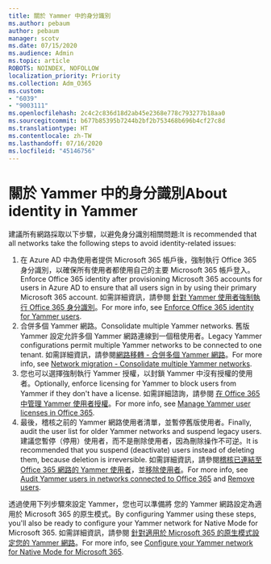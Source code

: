 ```yaml
---
title: 關於 Yammer 中的身分識別
ms.author: pebaum
author: pebaum
manager: scotv
ms.date: 07/15/2020
ms.audience: Admin
ms.topic: article
ROBOTS: NOINDEX, NOFOLLOW
localization_priority: Priority
ms.collection: Adm_O365
ms.custom:
- "6039"
- "9003111"
ms.openlocfilehash: 2c4c2c836d18d2ab45e2368e778c793277b18aa0
ms.sourcegitcommit: b677b85395b7244b2bf2b753468b696b4cf27c8d
ms.translationtype: HT
ms.contentlocale: zh-TW
ms.lasthandoff: 07/16/2020
ms.locfileid: "45146756"
---
```

# <a name="about-identity-in-yammer"></a><span data-ttu-id="d16cf-102">關於 Yammer 中的身分識別</span><span class="sxs-lookup"><span data-stu-id="d16cf-102">About identity in Yammer</span></span>

<span data-ttu-id="d16cf-103">建議所有網路採取以下步驟，以避免身分識別相關問題:</span><span class="sxs-lookup"><span data-stu-id="d16cf-103">It is recommended that all networks take the following steps to avoid identity-related issues:</span></span>

1. <span data-ttu-id="d16cf-104">在 Azure AD 中為使用者提供 Microsoft 365 帳戶後，強制執行 Office 365 身分識別，以確保所有使用者都使用自己的主要 Microsoft 365 帳戶登入。</span><span class="sxs-lookup"><span data-stu-id="d16cf-104">Enforce Office 365 identity after provisioning Microsoft 365 accounts for users in Azure AD to ensure that all users sign in by using their primary Microsoft 365 account.</span></span> <span data-ttu-id="d16cf-105">如需詳細資訊，請參閱 [針對 Yammer 使用者強制執行 Office 365 身分識別](https://docs.microsoft.com/yammer/configure-your-yammer-network/enforce-office-365-identity)。</span><span class="sxs-lookup"><span data-stu-id="d16cf-105">For more info, see [Enforce Office 365 identity for Yammer users](https://docs.microsoft.com/yammer/configure-your-yammer-network/enforce-office-365-identity).</span></span>
2. <span data-ttu-id="d16cf-106">合併多個 Yammer 網路。</span><span class="sxs-lookup"><span data-stu-id="d16cf-106">Consolidate multiple Yammer networks.</span></span> <span data-ttu-id="d16cf-107">舊版 Yammer 設定允許多個 Yammer 網路連線到一個租使用者。</span><span class="sxs-lookup"><span data-stu-id="d16cf-107">Legacy Yammer configurations permit multiple Yammer networks to be connected to one tenant.</span></span> <span data-ttu-id="d16cf-108">如需詳細資訊，請參閱[網路移轉 - 合併多個 Yammer 網路](https://docs.microsoft.com/yammer/configure-your-yammer-network/consolidate-multiple-yammer-networks)。</span><span class="sxs-lookup"><span data-stu-id="d16cf-108">For more info, see [Network migration - Consolidate multiple Yammer networks](https://docs.microsoft.com/yammer/configure-your-yammer-network/consolidate-multiple-yammer-networks).</span></span>
3. <span data-ttu-id="d16cf-109">您也可以選擇強制執行 Yammer 授權，以封鎖 Yammer 中沒有授權的使用者。</span><span class="sxs-lookup"><span data-stu-id="d16cf-109">Optionally, enforce licensing for Yammer to block users from Yammer if they don't have a license.</span></span> <span data-ttu-id="d16cf-110">如需詳細諮詢，請參閱 [在 Office 365 中管理 Yammer 使用者授權](https://docs.microsoft.com/yammer/manage-yammer-users/manage-yammer-licenses-in-office-365)。</span><span class="sxs-lookup"><span data-stu-id="d16cf-110">For more info, see [Manage Yammer user licenses in Office 365](https://docs.microsoft.com/yammer/manage-yammer-users/manage-yammer-licenses-in-office-365).</span></span>
4. <span data-ttu-id="d16cf-111">最後，稽核之前的 Yammer 網路使用者清單，並暫停舊版使用者。</span><span class="sxs-lookup"><span data-stu-id="d16cf-111">Finally, audit the user list for older Yammer networks and suspend legacy users.</span></span> <span data-ttu-id="d16cf-112">建議您暫停（停用）使用者，而不是刪除使用者，因為刪除操作不可逆。</span><span class="sxs-lookup"><span data-stu-id="d16cf-112">It is recommended that you suspend (deactivate) users instead of deleting them, because deletion is irreversible.</span></span> <span data-ttu-id="d16cf-113">如需詳細資訊，請參閱[稽核已連結至 Office 365 網路的 Yammer 使用者](https://docs.microsoft.com/yammer/manage-yammer-users/audit-users-connected-to-office-365)，並[移除使用者](https://docs.microsoft.com/yammer/manage-yammer-users/add-block-or-remove-users#remove-users)。</span><span class="sxs-lookup"><span data-stu-id="d16cf-113">For more info, see [Audit Yammer users in networks connected to Office 365](https://docs.microsoft.com/yammer/manage-yammer-users/audit-users-connected-to-office-365) and [Remove users](https://docs.microsoft.com/yammer/manage-yammer-users/add-block-or-remove-users#remove-users).</span></span>

<span data-ttu-id="d16cf-114">透過使用下列步驟來設定 Yammer，您也可以準備將 您的 Yammer 網路設定為適用於 Microsoft 365 的原生模式。</span><span class="sxs-lookup"><span data-stu-id="d16cf-114">By configuring Yammer using these steps, you'll also be ready to configure your Yammer network for Native Mode for Microsoft 365.</span></span> <span data-ttu-id="d16cf-115">如需詳細資訊，請參閱 [針對適用於 Microsoft 365 的原生模式設定您的 Yammer 網路](https://docs.microsoft.com/yammer/configure-your-yammer-network/native-mode)。</span><span class="sxs-lookup"><span data-stu-id="d16cf-115">For more info, see [Configure your Yammer network for Native Mode for Microsoft 365](https://docs.microsoft.com/yammer/configure-your-yammer-network/native-mode).</span></span>